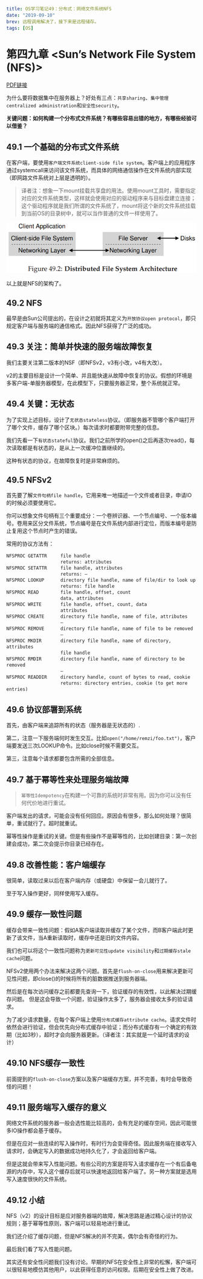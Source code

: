 ```yaml lw-blog-meta
title: OS学习笔记49：分布式：网络文件系统NFS
date: "2019-09-10"
brev: 远程调用解决了，接下来是远程储存。
tags: [OS]
```


# 第四九章 <Sun’s Network File System (NFS)>

[PDF链接](http://pages.cs.wisc.edu/~remzi/OSTEP/dist-nfs.pdf)

为什么要将数据集中在服务器上？好处有三点：`共享sharing`、`集中管理centralized administration`和`安全性security`。

**关键问题：如何构建一个分布式文件系统？有哪些容易出错的地方，有哪些经验可以借鉴？**

## 49.1 一个基础的分布式文件系统

在客户端，要使用`客户端文件系统client-side file system`。客户端上的应用程序通过systemcall来访问该文件系统，而具体的网络通信操作在文件系统内部实现（即网路文件系统对上层是透明的）。

> 译者注：想象一下mount挂载共享盘的用法。使用mount工具时，需要指定对应的文件系统类型，这样就会使用对应的驱动程序来与目标盘建立连接；这个驱动程序就是我们所谓的文件系统了，mount将这个新的文件系统挂载到当前OS的目录树中，就可以当作普通的文件一样使用了。

![Figure 49.1](https://raw.githubusercontent.com/Saodd/Saodd.github.io.backup-Jun2020/master/static/blog/2019-09-10-Fig-49-1.png)

以上就是NFS的架构了。

## 49.2 NFS

最早是由Sun公司提出的，在设计之初就将其定义为`开放协议open protocol`，即只规定客户端与服务端的通信格式。因此NFS获得了广泛的成功。

## 49.3 关注：简单并快速的服务端故障恢复

我们主要关注第二版本的NSF（即NFSv2，v3有小改，v4有大改）。

v2的主要目标是设计一个简单、并且能快速从故障中恢复的协议。假想的环境是多客户端-单服务器模型，在此模型下，只要服务器正常，整个系统就正常。

## 49.4 关键：无状态

为了实现上述目标，设计了`无状态stateless`协议。（即服务器不管哪个客户端打开了哪个文件，缓存了哪个区块。）每次请求时都要附带完整的信息。

我们先看一下`有状态stateful`协议。我们之前所学的open()之后再逐次read()，每次读取都是有状态的，是从上一次缓冲位置继续的。

这种有状态的协议，在故障恢复时是非常麻烦的。

## 49.5 NFSv2

首先要了解`文件句柄file handle`，它用来唯一地描述一个文件或者目录，申请IO的时候必须要使用它。

你可以想象文件句柄有三个重要成分：一个卷辨识器、一个节点编号、一个版本编号。卷用来区分文件系统，节点编号是在文件系统内部进行定位，而版本编号是防止复用这个节点时产生的错误。

常用的协议方法有：

```text
NFSPROC GETATTR     file handle
                    returns: attributes
NFSPROC SETATTR     file handle, attributes
                    returns: –
NFSPROC LOOKUP      directory file handle, name of file/dir to look up
                    returns: file handle
NFSPROC READ        file handle, offset, count
                    data, attributes
NFSPROC WRITE       file handle, offset, count, data
                    attributes
NFSPROC CREATE      directory file handle, name of file, attributes
                    –
NFSPROC REMOVE      directory file handle, name of file to be removed
                    –
NFSPROC MKDIR       directory file handle, name of directory, attributes
                    file handle
NFSPROC RMDIR       directory file handle, name of directory to be removed
                    –
NFSPROC READDIR     directory handle, count of bytes to read, cookie
                    returns: directory entries, cookie (to get more entries)
```

## 49.6 协议部署到系统

首先，由客户端来追踪所有的状态（服务器是无状态的）.

第二，注意一下服务端何时发生交互。比如`open("/home/remzi/foo.txt")`，客户端要发送三次LOOKUP命令。比如close时候不需要交互。

第三，注意每个请求都要包含所需的全部信息。

## 49.7 基于幂等性来处理服务端故障

> `幂等性Idempotency`在构建一个可靠的系统时非常有用。因为你可以没有任何代价地进行重试。

客户端发出的请求，可能会没有任何回应。原因会有很多，那么如何处理？很简单，重试就行了。超时就重试。

幂等性操作是重试的关键。但是有些操作不是幂等性的，比如创建目录：第一次创建会成功，第二次会提示你目录已经存在。

## 49.8 改善性能：客户端缓存

很简单，读取过来以后在客户端内存（或硬盘）中保留一会儿就行了。

至于写入操作更好，同样使用写入缓存。

## 49.9 缓存一致性问题

缓存会带来一致性问题：假如A客户端读取并缓存了某个文件，而B客户端此时更新了该文件，当A重新读取时，缓存中还是旧的文件内容。

我们也可以将这个一致性问题称为`更新可见性update visibility`和`过期缓存stale cache`问题。

NFSv2使用两个办法来解决这两个问题。首先是`flush-on-close`用来解决更新可见性问题，即close()的时候将所有的脏数据推送到服务器端。

然后是在每次访问缓存之前都要先查询一下，验证缓存的有效性，以此解决过期缓存问题。
但是这会导致一个问题，验证操作太多了，服务器会接收太多的验证请求。

为了减少请求数量，在每个客户端上使用`分布式缓存attribute cache`。请求文件时依然会进行验证，但会优先向分布式缓存中验证；而分布式缓存有一个确定的有效期（比如3秒），超时才会向服务器更新。（译者注：其实就是一个延时请求的设计）

## 49.10 NFS缓存一致性

前面提到的`flush-on-close`方案以及客户端缓存方案，并不完善，有时会导致奇怪的问题！

## 49.11 服务端写入缓存的意义

网络文件系统的服务器一般会选性能比较高的，会有充足的缓存空间，因此可能很多IO操作都会基于缓存。

但是在应对一些连续的写入操作时，有时行为会变得奇怪。因此服务端在接收写入请求时，会确定写入的数据成功地持久化了，才会返回给客户端。

但是这就会带来写入性能问题。有些公司的方案是将写入请求缓存在一个有后备电源的内存中，写入这个缓存后就可以快速地返回给客户端了。另一种方案就是选用写入速度很快的文件系统。

## 49.12 小结

NFS（v2）的设计目标是应对服务器端的故障，解决思路是通过精心设计的协议规则；基于幂等性原则，客户端可以轻易地进行重试。

我们还介绍了缓存问题，但是NFS解决的并不完美，偶尔会有奇怪的行为。

最后我们看了写入性能问题。

其实还有安全性问题我们没有讨论。早期的NFS在安全性上非常的松懈，客户端可以很轻易地模仿其他用户，以此获得任意的访问权限。后期在安全性上做了改进。
